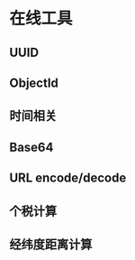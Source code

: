 # 在线工具

## UUID

<UUID />

## ObjectId

<ObjectId />

## 时间相关

<Time />

## Base64

<Base64 />

## URL encode/decode

<URL />

## 个税计算

<Tax />

## 经纬度距离计算

<PointDistance />

<script setup>
import { ObjectId, UUID, Time, Base64, URL, Tax, PointDistance } from '@components';
import { useDarkMode } from 'vuepress-theme-hope/client';
import { watch } from 'vue';

const { isDarkMode } = useDarkMode();
watch(
  isDarkMode,
  () => {
    if (isDarkMode.value) {
      document.querySelector('html')?.classList.add('dark');
    } else {
      document.querySelector('html')?.classList.remove('dark');
    }
  },
  { immediate: true }
);
</script>

